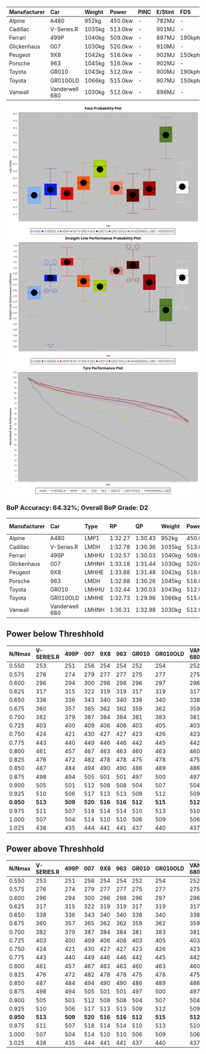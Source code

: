 | Manufacturer | Car            | Weight | Power   | PINC    | E/Stint | FDS     |
|:-|:-|:-|:-|:-|:-|:-|
| Alpine       | A480           | 952kg  | 450.0kw |    -    | 782MJ   |    -    |
| Cadillac     | V-Series.R     | 1035kg | 513.0kw |    -    | 901MJ   |    -    |
| Ferrari      | 499P           | 1040kg | 509.0kw |    -    | 897MJ   | 190kph  |
| Glickenhaus  | 007            | 1030kg | 520.0kw |    -    | 910MJ   |    -    |
| Peugeot      | 9X8            | 1042kg | 516.0kw |    -    | 902MJ   | 150kph  |
| Porsche      | 963            | 1045kg | 516.0kw |    -    | 902MJ   |    -    |
| Toyota       | GR010          | 1043kg | 512.0kw |    -    | 900MJ   | 190kph  |
| Toyota       | GR010OLD       | 1066kg | 515.0kw |    -    | 907MJ   | 150kph  |
| Vanwall      | Vanderwell 680 | 1030kg | 512.0kw |    -    | 896MJ   |    -    |

![PACECHART](./IMG/OFFICIAL.png)
![STRAIGHTLINEPERFORMANCECHART](./IMG/OFFICIAL_sp.png)
![TYREPERFORMANCECHART](./IMG/OFFICIAL_tw.png)

### BoP Accuracy: 64.32%; Overall BoP Grade: D2
| Manufacturer | Car            | Type  | RP      | QP      | Weight | Power¹  | Threshhold | PINC    | Power²   | E/Stint | AVG Vmax  | FDS     | RDLC | L/Stint | BOP-Grade | Model Accuracy | Model Points | Match%  | SimDiff |
|:-|:-|:-|:-|:-|:-|:-|:-|:-|:-|:-|:-|:-|:-|:-|:-|:-|:-|:-|:-|
| Alpine       | A480           | LMP1  | 1:32.27 | 1:30.43 |  952kg | 450.0kw | 0.0kph     |    -    | 450.00kw |  782MJ  | 300.28kph |    -    | 0.98 | 37      | -E1       | 68.63%         | 967          | 59.58%  | ±0.20s  |
| Cadillac     | V-Series.R     | LMDH  | 1:32.78 | 1:30.36 | 1035kg | 513.0kw | 0.0kph     |    -    | 513.00kw |  901MJ  | 304.01kph |    -    | 1.03 | 39      | -B2       | 83.12%         | 1921         | 83.99%  | ±1.61s  |
| Ferrari      | 499P           | LMHHU | 1:32.57 | 1:30.03 | 1040kg | 509.0kw | 0.0kph     |    -    | 509.00kw |  897MJ  | 308.64kph | 190kph  | 1.04 | 39      | -C1       | 69.49%         | 1950         | 78.76%  | ±1.56s  |
| Glickenhaus  | 007            | LMHNH | 1:33.18 | 1:31.44 | 1030kg | 520.0kw | 0.0kph     |    -    | 520.00kw |  910MJ  | 305.34kph |    -    | 0.97 | 39      | ~A1       | 89.50%         | 1518         | 100.00% | ±2.56s  |
| Peugeot      | 9X8            | LMHHE | 1:33.88 | 1:31.48 | 1042kg | 516.0kw | 0.0kph     |    -    | 516.00kw |  902MJ  | 302.21kph | 150kph  | 1.03 | 39      | +C1       | 88.75%         | 2383         | 76.64%  | ±0.91s  |
| Porsche      | 963            | LMDH  | 1:32.88 | 1:30.26 | 1045kg | 516.0kw | 0.0kph     |    -    | 516.00kw |  902MJ  | 306.57kph |    -    | 1.01 | 39      | -A2       | 81.02%         | 5243         | 90.89%  | ±1.82s  |
| Toyota       | GR010          | LMHHU | 1:32.44 | 1:30.03 | 1043kg | 512.0kw | 0.0kph     |    -    | 512.00kw |  900MJ  | 307.69kph | 190kph  | 1.04 | 39      | -D1       | 73.70%         | 2701         | 68.29%  | ±1.13s  |
| Toyota       | GR010OLD       | LMHHE | 1:32.73 | 1:29.96 | 1066kg | 515.0kw | 0.0kph     |    -    | 515.00kw |  907MJ  | 302.57kph | 150kph  | 1.03 | 39      | -C2       | 99.03%         | 1536         | 73.92%  | ±0.67s  |
| Vanwall      | Vanderwell 680 | LMHNH | 1:36.31 | 1:32.98 | 1030kg | 512.0kw | 0.0kph     |    -    | 512.00kw |  896MJ  | 296.38kph |    -    | 1.02 | 39      | +Ω2       | 97.01%         | 649          | -53.19% | ±0.56s  |

## Power below Threshhold
| N/Nmax    | V-SERIES.R | 499P    | 007     | 9X8     | 963     | GR010   | GR010OLD | VANDERWELL 680 | ​     | RPM      | A480    |
|:-|:-|:-|:-|:-|:-|:-|:-|:-|:-|:-|:-|
|  0.550    |  253       |  251    |  256    |  254    |  254    |  252    |  254     |  252           |  ​    |   --     |   -     |
|  0.575    |  276       |  274    |  279    |  277    |  277    |  275    |  277     |  275           |  ​    |   --     |   -     |
|  0.600    |  296       |  294    |  300    |  298    |  298    |  296    |  297     |  296           |  ​    |   --     |   -     |
|  0.625    |  317       |  315    |  322    |  319    |  319    |  317    |  319     |  317           |  ​    |   --     |   -     |
|  0.650    |  338       |  336    |  343    |  340    |  340    |  338    |  340     |  338           |  ​    |   --     |   -     |
|  0.675    |  360       |  357    |  365    |  362    |  362    |  359    |  362     |  359           |  ​    |   --     |   -     |
|  0.700    |  382       |  379    |  387    |  384    |  384    |  381    |  383     |  381           |  ​    |   --     |   -     |
|  0.725    |  403       |  400    |  409    |  406    |  406    |  403    |  405     |  403           |  ​    |   --     |   -     |
|  0.750    |  424       |  421    |  430    |  427    |  427    |  423    |  426     |  423           |  ​    |   --     |   -     |
|  0.775    |  443       |  440    |  449    |  446    |  446    |  442    |  445     |  442           |  ​    |  5000    |  264    |
|  0.800    |  461       |  457    |  467    |  463    |  463    |  460    |  463     |  460           |  ​    |  5500    |  312    |
|  0.825    |  476       |  472    |  482    |  478    |  478    |  475    |  478     |  475           |  ​    |  6000    |  349    |
|  0.850    |  487       |  484    |  494    |  490    |  490    |  486    |  489     |  486           |  ​    |  6500    |  394    |
|  0.875    |  498       |  494    |  505    |  501    |  501    |  497    |  500     |  497           |  ​    |  7000    |  440    |
|  0.900    |  505       |  501    |  512    |  508    |  508    |  504    |  507     |  504           |  ​    |  7500    |  451    |
|  0.925    |  510       |  506    |  517    |  513    |  513    |  509    |  512     |  509           |  ​    |  8000    |  447    |
| **0.950** | **513**    | **509** | **520** | **516** | **516** | **512** | **515**  | **512**        | **​** | **8500** | **450** |
|  0.975    |  511       |  507    |  518    |  514    |  514    |  510    |  513     |  510           |  ​    |  9000    |  225    |
|  1.000    |  507       |  504    |  514    |  510    |  510    |  506    |  509     |  506           |  ​    |   --     |   -     |
|  1.025    |  438       |  435    |  444    |  441    |  441    |  437    |  440     |  437           |  ​    |   --     |   -     |

## Power above Threshhold
| N/Nmax    | V-SERIES.R | 499P    | 007     | 9X8     | 963     | GR010   | GR010OLD | VANDERWELL 680 | ​     | RPM      | A480    |
|:-|:-|:-|:-|:-|:-|:-|:-|:-|:-|:-|:-|
|  0.550    |  253       |  251    |  256    |  254    |  254    |  252    |  254     |  252           |  ​    |   --     |   -     |
|  0.575    |  276       |  274    |  279    |  277    |  277    |  275    |  277     |  275           |  ​    |   --     |   -     |
|  0.600    |  296       |  294    |  300    |  298    |  298    |  296    |  297     |  296           |  ​    |   --     |   -     |
|  0.625    |  317       |  315    |  322    |  319    |  319    |  317    |  319     |  317           |  ​    |   --     |   -     |
|  0.650    |  338       |  336    |  343    |  340    |  340    |  338    |  340     |  338           |  ​    |   --     |   -     |
|  0.675    |  360       |  357    |  365    |  362    |  362    |  359    |  362     |  359           |  ​    |   --     |   -     |
|  0.700    |  382       |  379    |  387    |  384    |  384    |  381    |  383     |  381           |  ​    |   --     |   -     |
|  0.725    |  403       |  400    |  409    |  406    |  406    |  403    |  405     |  403           |  ​    |   --     |   -     |
|  0.750    |  424       |  421    |  430    |  427    |  427    |  423    |  426     |  423           |  ​    |   --     |   -     |
|  0.775    |  443       |  440    |  449    |  446    |  446    |  442    |  445     |  442           |  ​    |  5000    |  264    |
|  0.800    |  461       |  457    |  467    |  463    |  463    |  460    |  463     |  460           |  ​    |  5500    |  312    |
|  0.825    |  476       |  472    |  482    |  478    |  478    |  475    |  478     |  475           |  ​    |  6000    |  349    |
|  0.850    |  487       |  484    |  494    |  490    |  490    |  486    |  489     |  486           |  ​    |  6500    |  394    |
|  0.875    |  498       |  494    |  505    |  501    |  501    |  497    |  500     |  497           |  ​    |  7000    |  440    |
|  0.900    |  505       |  501    |  512    |  508    |  508    |  504    |  507     |  504           |  ​    |  7500    |  451    |
|  0.925    |  510       |  506    |  517    |  513    |  513    |  509    |  512     |  509           |  ​    |  8000    |  447    |
| **0.950** | **513**    | **509** | **520** | **516** | **516** | **512** | **515**  | **512**        | **​** | **8500** | **450** |
|  0.975    |  511       |  507    |  518    |  514    |  514    |  510    |  513     |  510           |  ​    |  9000    |  225    |
|  1.000    |  507       |  504    |  514    |  510    |  510    |  506    |  509     |  506           |  ​    |   --     |   -     |
|  1.025    |  438       |  435    |  444    |  441    |  441    |  437    |  440     |  437           |  ​    |   --     |   -     |
